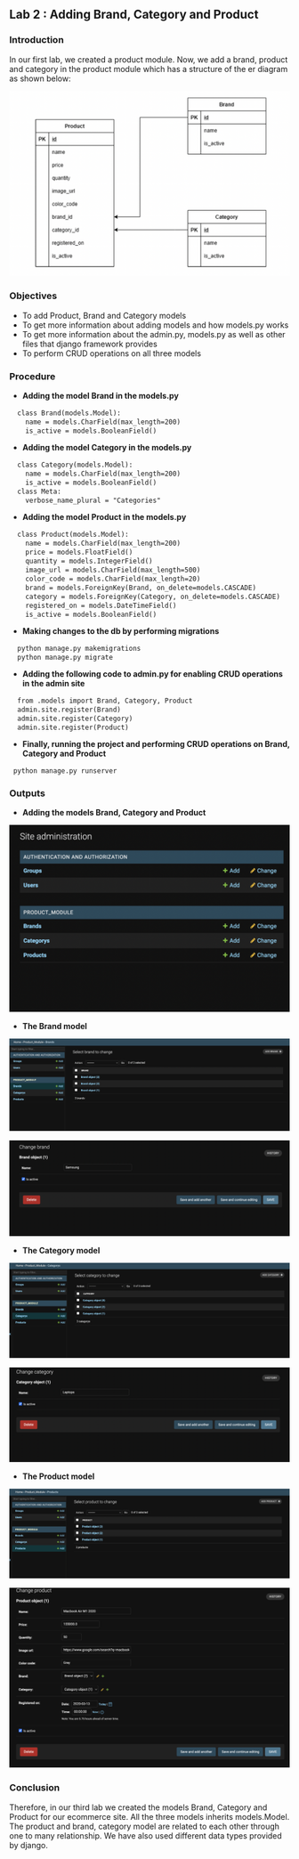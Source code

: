 
## Lab 2 : Adding Brand, Category and Product




### Introduction

In our first lab, we created a product module. Now, we add a brand, product and category in the product module which has a structure of the er diagram as shown below:

![Er diagram, the product module](/Labsheet/images_lab2/ER-product_module.png)
### Objectives

- To add Product, Brand and Category models
- To get more information about adding models and how models.py works
- To get more information about the admin.py, models.py as well as other files that django framework provides
- To perform CRUD operations on all three models

### Procedure

- **Adding the model Brand in the models.py**

```
  class Brand(models.Model):
    name = models.CharField(max_length=200)
    is_active = models.BooleanField()
```
- **Adding the model Category in the models.py**

```
  class Category(models.Model):
    name = models.CharField(max_length=200)
    is_active = models.BooleanField()
  class Meta:
    verbose_name_plural = "Categories"
```
- **Adding the model Product in the models.py**

```
  class Product(models.Model):
    name = models.CharField(max_length=200)
    price = models.FloatField()
    quantity = models.IntegerField()
    image_url = models.CharField(max_length=500)
    color_code = models.CharField(max_length=20)
    brand = models.ForeignKey(Brand, on_delete=models.CASCADE)
    category = models.ForeignKey(Category, on_delete=models.CASCADE)
    registered_on = models.DateTimeField()
    is_active = models.BooleanField()
```
- **Making changes to the db by performing migrations**

```
  python manage.py makemigrations
  python manage.py migrate
```
- **Adding the following code to admin.py for enabling CRUD operations in the admin site**

```
  from .models import Brand, Category, Product
  admin.site.register(Brand)
  admin.site.register(Category)
  admin.site.register(Product)
```

- **Finally, running the project and performing CRUD operations on Brand, Category and Product**

```
 python manage.py runserver
```

### Outputs

- **Adding the models Brand, Category and Product**

![](/Labsheet/images_lab2/three_models.png)

- **The Brand model**

![](/Labsheet/images_lab2/brand.png)

![](/Labsheet/images_lab2/brand_detailed.png)

- **The Category model**

![](/Labsheet/images_lab2/category.png)

![](/Labsheet/images_lab2/category_detailed.png)

- **The Product model**

![](/Labsheet/images_lab2/Product.png)

![](/Labsheet/images_lab2/productdetailed.png)

### Conclusion

Therefore, in our third lab we created the models Brand, Category and Product for our ecommerce site. All the three models inherits models.Model. The product and brand, category model are related to each other through one to many relationship. We have also used different data types provided by django. 
